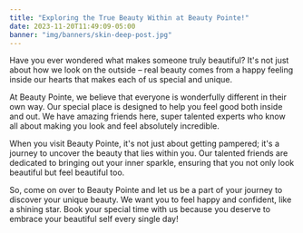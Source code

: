 ```yaml
---
title: "Exploring the True Beauty Within at Beauty Pointe!"
date: 2023-11-20T11:49:09-05:00
banner: "img/banners/skin-deep-post.jpg"
---
```


Have you ever wondered what makes someone truly beautiful? It's not just about how we look on the outside – real beauty comes from a happy feeling inside our hearts that makes each of us special and unique.

At Beauty Pointe, we believe that everyone is wonderfully different in their own way. Our special place is designed to help you feel good both inside and out. We have amazing friends here, super talented experts who know all about making you look and feel absolutely incredible.

When you visit Beauty Pointe, it's not just about getting pampered; it's a journey to uncover the beauty that lies within you. Our talented friends are dedicated to bringing out your inner sparkle, ensuring that you not only look beautiful but feel beautiful too.

So, come on over to Beauty Pointe and let us be a part of your journey to discover your unique beauty. We want you to feel happy and confident, like a shining star. Book your special time with us because you deserve to embrace your beautiful self every single day!
